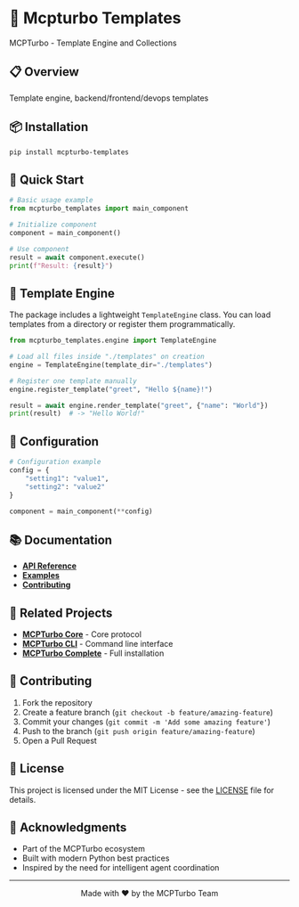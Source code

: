 # 🎨 Mcpturbo Templates

MCPTurbo - Template Engine and Collections

## 📋 Overview

Template engine, backend/frontend/devops templates

## 📦 Installation

```bash
pip install mcpturbo-templates
```

## 🚀 Quick Start

```python
# Basic usage example
from mcpturbo_templates import main_component

# Initialize component
component = main_component()

# Use component
result = await component.execute()
print(f"Result: {result}")
```

## 📝 Template Engine

The package includes a lightweight ``TemplateEngine`` class.  You can load
templates from a directory or register them programmatically.

```python
from mcpturbo_templates.engine import TemplateEngine

# Load all files inside "./templates" on creation
engine = TemplateEngine(template_dir="./templates")

# Register one template manually
engine.register_template("greet", "Hello ${name}!")

result = await engine.render_template("greet", {"name": "World"})
print(result)  # -> "Hello World!"
```

## 🔧 Configuration

```python
# Configuration example
config = {
    "setting1": "value1",
    "setting2": "value2"
}

component = main_component(**config)
```

## 📚 Documentation

- **[API Reference](https://mcpturbo.dev/docs/templates)**
- **[Examples](https://github.com/fmonfasani/mcpturbo-templates/tree/main/examples)**
- **[Contributing](https://github.com/fmonfasani/mcpturbo-templates/blob/main/CONTRIBUTING.md)**

## 🔗 Related Projects

- **[MCPTurbo Core](https://github.com/fmonfasani/mcpturbo-core)** - Core protocol
- **[MCPTurbo CLI](https://github.com/fmonfasani/mcpturbo-cli)** - Command line interface
- **[MCPTurbo Complete](https://github.com/fmonfasani/mcpturbo-complete)** - Full installation

## 🤝 Contributing

1. Fork the repository
2. Create a feature branch (`git checkout -b feature/amazing-feature`)
3. Commit your changes (`git commit -m 'Add some amazing feature'`)
4. Push to the branch (`git push origin feature/amazing-feature`)
5. Open a Pull Request

## 📄 License

This project is licensed under the MIT License - see the [LICENSE](LICENSE) file for details.

## 🙏 Acknowledgments

- Part of the MCPTurbo ecosystem
- Built with modern Python best practices
- Inspired by the need for intelligent agent coordination

---

<div align="center">
Made with ❤️ by the MCPTurbo Team
</div>
